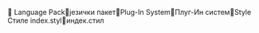       Language Pack   језички пакет   Plug-In System   Плуг-Ин систем   Style
   Стиле
   index.styl   индек.стил